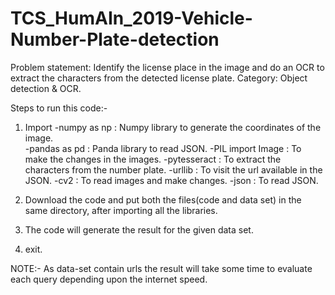 # TCS_HumAIn_2019-Vehicle-Number-Plate-detection
Problem statement: Identify the license place in the image and do an OCR to extract the characters from the detected license plate.
Category: Object detection & OCR.

Steps to run this code:-
1. Import 
    -numpy as np      : Numpy library to generate the coordinates of the image.    
    -pandas as pd     : Panda library to read JSON.
    -PIL import Image : To make the changes in the images.
    -pytesseract      : To extract the characters from the number plate.
    -urllib           : To visit the url available in the JSON.
    -cv2              : To read images and make changes.
    -json             : To read JSON.

2. Download the code and put both the files(code and data set) in the same directory, after importing all the libraries.
3. The code will generate the result for the given data set.
4. exit.

NOTE:- As data-set contain urls the result will take some time to evaluate each query depending upon the internet speed.
